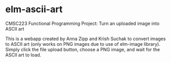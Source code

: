 # elm-ascii-art
CMSC223 Functional Programming Project: Turn an uploaded image into ASCII art 

This is a webapp created by Anna Zipp and Krish Suchak to convert images to ASCII art (only works on PNG images due to use of elm-image library). Simply click the file upload button, choose a PNG image, and wait for the ASCII art to load.
